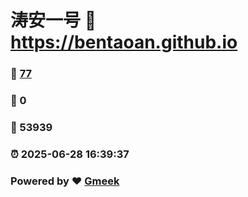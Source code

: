 # 涛安一号 :link: https://bentaoan.github.io 
### :page_facing_up: [77](https://bentaoan.github.io/tag.html) 
### :speech_balloon: 0 
### :hibiscus: 53939 
### :alarm_clock: 2025-06-28 16:39:37 
### Powered by :heart: [Gmeek](https://github.com/Meekdai/Gmeek)
